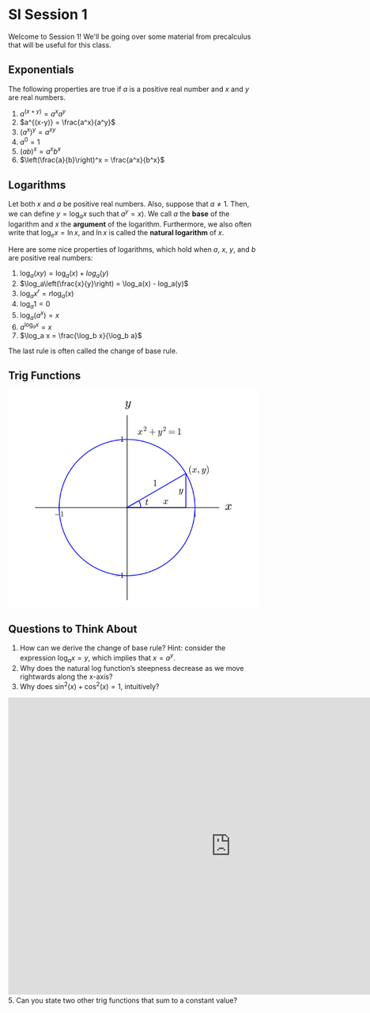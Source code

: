 # SI Session 1

Welcome to Session 1! We'll be going over some material from precalculus that will be useful for this class. 

## Exponentials

The following properties are true if $a$ is a positive real number and $x$ and $y$ are real numbers.
1. $a^{(x+y)} = a^xa^y$
2. $a^{(x-y)} = \frac{a^x}{a^y}$
3. $(a^x)^y = a^{xy}$
4. $a^0 = 1$
5. $(ab)^x = a^xb^x$
6. $\left(\frac{a}{b}\right)^x = \frac{a^x}{b^x}$

## Logarithms

Let both $x$ and $a$ be positive real numbers. Also, suppose that $a \neq 1$. Then, we can define $y = \log_ax$ such that $a^y = x$). We call $a$ the **base** of the logarithm and $x$ the **argument** of the logarithm. Furthermore, we also often write that $\log_ex = \ln x$, and $\ln x$ is called the **natural logarithm** of $x$.

Here are some nice properties of logarithms, which hold when $a$, $x$, $y$, and $b$ are positive real numbers:
1. $\log_a(xy) = \log_a(x) + log_a(y)$
2. $\log_a\left(\frac{x}{y}\right) = \log_a(x) - log_a(y)$
3. $\log_a x^r = r\log_a(x)$
4. $\log_a 1 = 0$
5. $\log_a\left(a^x\right) = x$
6. $a^{\log_a x} = x$
7. $\log_a x = \frac{\log_b x}{\log_b a}$

The last rule is often called the change of base rule.

## Trig Functions
![Image](../../images/ucsd-si/interview/unitcircle.png)

## Questions to Think About
1. How can we derive the change of base rule? Hint: consider the expression $\log_a x = y$, which implies that $x = a^y$.
2. Why does the natural log function’s steepness decrease as we move rightwards along the x-axis?
3. Why does $\sin^2(x) + \cos^2(x) = 1$, intuitively?
<iframe src="https://www.desmos.com/calculator/yiiietlssb" style="width: 900px; height: 600px; border: 0px"></iframe>
5. Can you state two other trig functions that sum to a constant value?

